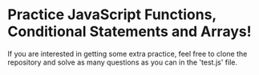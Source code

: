 # Practice JavaScript Functions, Conditional Statements and Arrays!

If you are interested in getting some extra practice, feel free to clone the repository and solve as many questions as you can in the 'test.js' file.
